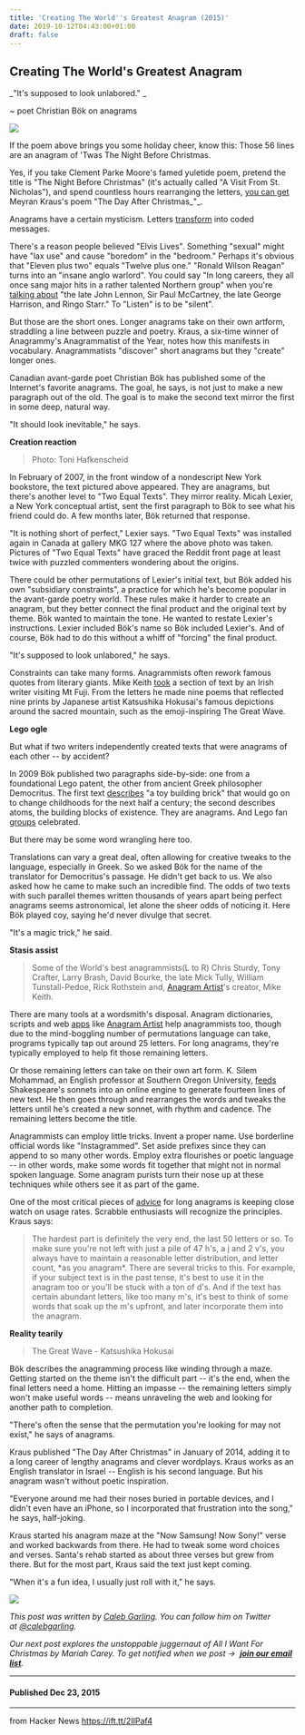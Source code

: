 ```yaml
---
title: 'Creating The World''s Greatest Anagram (2015)'
date: 2019-10-12T04:43:00+01:00
draft: false
---
```


[](https://priceonomics.com/creating-the-worlds-greatest-anagram/)Creating The World's Greatest Anagram
-------------------------------------------------------------------------------------------------------

_"It's supposed to look unlabored." _

~ poet Christian Bök on anagrams

![](https://pix-media.priceonomics-media.com/blog/987/pagebreak.png)

If the poem above brings you some holiday cheer, know this: Those 56 lines are an anagram of 'Twas The Night Before Christmas. 

Yes, if you take Clement Parke Moore's famed yuletide poem, pretend the title is "The Night Before Christmas" (it's actually called "A Visit From St. Nicholas"), and spend countless hours rearranging the letters, [you can get](http://www.anagrammy.com/winners/2014/Meyran%20Kraus) Meyran Kraus's poem "The Day After Christmas_"_. 

Anagrams have a certain mysticism. Letters [transform](http://www.anagramgenius.com/gem1.html) into coded messages. 

There's a reason people believed "Elvis Lives". Something "sexual" might have "lax use" and cause "boredom" in the "bedroom." Perhaps it's obvious that "Eleven plus two" equals "Twelve plus one." "Ronald Wilson Reagan" turns into an "insane anglo warlord". You could say "In long careers, they all once sang major hits in a rather talented Northern group" when you're [talking about](http://www.anagramgenius.com/agasearch.phtml?type=subjectexact&query=The+late+John+Lennon%2C+Sir+Paul+McCartney%2C+the+late+George+Harrison%2C+and+Ringo+Starr) "the late John Lennon, Sir Paul McCartney, the late George Harrison, and Ringo Starr." To "Listen" is to be "silent". 

But those are the short ones. Longer anagrams take on their own artform, straddling a line between puzzle and poetry. Kraus, a six-time winner of Anagrammy's Anagrammatist of the Year, notes how this manifests in vocabulary. Anagrammatists "discover" short anagrams but they "create" longer ones. 

Canadian avant-garde poet Christian Bök has published some of the Internet's favorite anagrams. The goal, he says, is not just to make a new paragraph out of the old. The goal is to make the second text mirror the first in some deep, natural way.

"It should look inevitable," he says.

**Creation reaction**

> Photo: Toni Hafkenscheid

In February of 2007, in the front window of a nondescript New York bookstore, the text pictured above appeared. They are anagrams, but there's another level to "Two Equal Texts". They mirror reality. Micah Lexier, a New York conceptual artist, sent the first paragraph to Bök to see what his friend could do. A few months later, Bök returned that response.

"It is nothing short of perfect," Lexier says. "Two Equal Texts" was installed again in Canada at gallery MKG 127 where the above photo was taken. Pictures of "Two Equal Texts" have graced the Reddit front page at least twice with puzzled commenters wondering about the origins.

There could be other permutations of Lexier's initial text, but Bök added his own "subsidiary constraints", a practice for which he's become popular in the avant-garde poetry world. These rules make it harder to create an anagram, but they better connect the final product and the original text by theme. Bök wanted to maintain the tone. He wanted to restate Lexier's instructions. Lexier included Bök's name so Bök included Lexier's. And of course, Bök had to do this without a whiff of "forcing" the final product. 

"It's supposed to look unlabored," he says.

Constraints can take many forms. Anagrammists often rework famous quotes from literary giants. Mike Keith [took](http://www.anagrammy.com/literary/mkeith/poems-dom19.html) a section of text by an Irish writer visiting Mt Fuji. From the letters he made nine poems that reflected nine prints by Japanese artist Katsushika Hokusai's famous depictions around the sacred mountain, such as the emoji-inspiring The Great Wave.

**Lego ogle**

But what if two writers independently created texts that were anagrams of each other -- by accident?

In 2009 Bök published two paragraphs side-by-side: one from a foundational Lego patent, the other from ancient Greek philosopher Democritus. The first text [describes](http://www.google.com/patents/US3005282) "a toy building brick" that would go on to change childhoods for the next half a century; the second describes atoms, the building blocks of existence. They are anagrams. And Lego fan [groups](http://lego.gizmodo.com/5309909/apparently-the-secret-of-the-order-of-the-universe-is-the-lego-brick) celebrated.

But there may be some word wrangling here too. 

Translations can vary a great deal, often allowing for creative tweaks to the language, especially in Greek. So we asked Bök for the name of the translator for Democritus's passage. He didn't get back to us. We also asked how he came to make such an incredible find. The odds of two texts with such parallel themes written thousands of years apart being perfect anagrams seems astronomical, let alone the sheer odds of noticing it. Here Bök played coy, saying he'd never divulge that secret. 

"It's a magic trick," he said.

**Stasis assist**

> Some of the World's best anagrammists(L to R) Chris Sturdy, Tony Crafter, Larry Brash, David Bourke, the late Mick Tully, William Tunstall-Pedoe, Rick Rothstein and, [Anagram Artist](http://www.anagrammy.com/resources/anagram_artist.html)'s creator, Mike Keith. 

There are many tools at a wordsmith's disposal. Anagram dictionaries, scripts and web [apps](http://wordsmith.org/anagram/) like [Anagram Artist](http://www.anagrammy.com/resources/anagram_artist.html) help anagrammists too, though due to the mind-boggling number of permutations language can take, programs typically tap out around 25 letters. For long anagrams, they're typically employed to help fit those remaining letters.

Or those remaining letters can take on their own art form. K. Silem Mohammad, an English professor at Southern Oregon University, [feeds](http://www.poetryfoundation.org/poetrymagazine/poem/247162) Shakespeare's sonnets into an online engine to generate fourteen lines of new text. He then goes through and rearranges the words and tweaks the letters until he's created a new sonnet, with rhythm and cadence. The remaining letters become the title. 

Anagrammists can employ little tricks. Invent a proper name. Use borderline official words like "Instagrammed". Set aside prefixes since they can append to so many other words. Employ extra flourishes or poetic language -- in other words, make some words fit together that might not in normal spoken language. Some anagram purists turn their nose up at these techniques while others see it as part of the game.

One of the most critical pieces of [advice](http://www.anagrammy.com/misc/art-long.html) for long anagrams is keeping close watch on usage rates. Scrabble enthusiasts will recognize the principles. Kraus says: 

> The hardest part is definitely the very end, the last 50 letters or so. To make sure you're not left with just a pile of 47 h's, a j and 2 v's, you always have to maintain a reasonable letter distribution, and letter count, \*as you anagram\*. There are several tricks to this. For example, if your subject text is in the past tense, it's best to use it in the anagram too or you'll be stuck with a ton of d's. And if the text has certain abundant letters, like too many m's, it's best to think of some words that soak up the m's upfront, and later incorporate them into the anagram.

**Reality tearily**

> The Great Wave - Katsushika Hokusai

Bök describes the anagramming process like winding through a maze. Getting started on the theme isn't the difficult part -- it's the end, when the final letters need a home. Hitting an impasse -- the remaining letters simply won't make useful words -- means unraveling the web and looking for another path to completion. 

"There's often the sense that the permutation you're looking for may not exist," he says of anagrams. 

Kraus published "The Day After Christmas" in January of 2014, adding it to a long career of lengthy anagrams and clever wordplays. Kraus works as an English translator in Israel -- English is his second language. But his anagram wasn't without poetic inspiration.

"Everyone around me had their noses buried in portable devices, and I didn't even have an iPhone, so I incorporated that frustration into the song," he says, half-joking. 

Kraus started his anagram maze at the "Now Samsung! Now Sony!" verse and worked backwards from there. He had to tweak some word choices and verses. Santa's rehab started as about three verses but grew from there. But for the most part, Kraus said the text just kept coming. 

"When it's a fun idea, I usually just roll with it," he says.

![](https://pix-media.priceonomics-media.com/blog/987/pagebreak.png)

_This post was written by [Caleb Garling](http://calebgarling.me/). You can follow him on Twitter at [@calebgarling](https://twitter.com/calebgarling)._

_Our next post explores the unstoppable juggernaut of All I Want For Christmas by Mariah Carey. To get notified when we post →  _**[_join our email list_](https://priceonomics.us4.list-manage.com/subscribe?u=f66f07e4e312263b2c3c8405d&id=6c081361d7)**_._

* * *

#### Published Dec 23, 2015

* * *

  
  
from Hacker News https://ift.tt/2IIPaf4